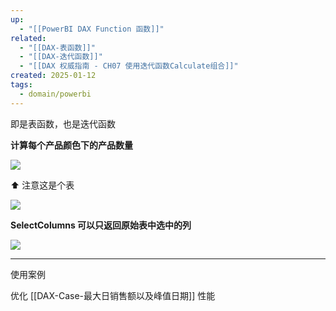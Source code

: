 ```yaml
---
up:
  - "[[PowerBI DAX Function 函数]]"
related:
  - "[[DAX-表函数]]"
  - "[[DAX-迭代函数]]"
  - "[[DAX 权威指南 - CH07 使用迭代函数Calculate组合]]"
created: 2025-01-12
tags:
  - domain/powerbi
---
```


即是表函数，也是迭代函数

**计算每个产品颜色下的产品数量**

![](https://s1.vika.cn/space/2025/01/12/041dc21c226a430ba2aaece8c51cd5df)

⬆️ 注意这是个表

![](https://s1.vika.cn/space/2025/01/12/52232b1b6d2e4b9eb60b634665dfb474)


**SelectColumns 可以只返回原始表中选中的列**

![](https://s1.vika.cn/space/2025/01/12/5a43782d36224886935460855bded5e6)

---

使用案例

优化 [[DAX-Case-最大日销售额以及峰值日期]] 性能